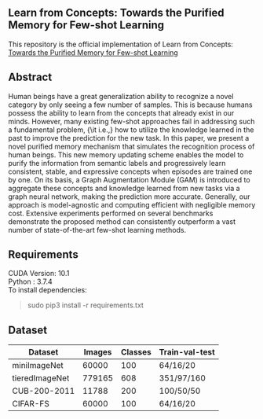 ## Learn from Concepts: Towards the Purified Memory for Few-shot Learning
 This repository is the official implementation of Learn from Concepts: [Towards the Purified Memory for Few-shot Learning]()
## Abstract
Human beings have a great generalization ability to recognize a novel category by only seeing a few number of samples. This is because humans possess the ability to learn from the concepts that already exist in our minds. However, many existing few-shot approaches fail in addressing such a fundamental problem, {\it i.e.,} how to utilize the knowledge learned in the past to improve the prediction for the new task. In this paper, we present a novel purified memory mechanism that simulates the recognition process of human beings. This new memory updating scheme enables the model to purify the information from semantic labels and progressively learn consistent, stable, and expressive concepts when episodes are trained one by one. On its basis, a Graph Augmentation Module (GAM) is introduced to aggregate these concepts and knowledge learned from new tasks via a graph neural network, making the prediction more accurate. Generally, our approach is model-agnostic and computing efficient with negligible memory cost. Extensive experiments performed on several benchmarks demonstrate the proposed method can consistently outperform a vast number of state-of-the-art few-shot learning methods.
## Requirements
CUDA Version: 10.1 <br>
Python : 3.7.4 <br>
To install dependencies: <br>
> sudo pip3 install -r requirements.txt

## Dataset
| Dataset        | Images      | Classes     | Train-val-test |
| -----------    | ----------- | ----------- | -------------  |
| miniImageNet   | 60000       |  100        |  64/16/20      |
| tieredImageNet | 779165      |  608        |  351/97/160    |
| CUB-200-2011   | 11788       |  200        |  100/50/50     |
| CIFAR-FS       | 60000       |  100        |  64/16/20      |
